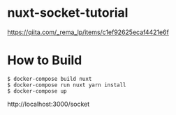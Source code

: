 # nuxt-socket-tutorial

https://qiita.com/_rema_lp/items/c1ef92625ecaf4421e6f

# How to Build

```
$ docker-compose build nuxt
$ docker-compose run nuxt yarn install
$ docker-compose up
```

http://localhost:3000/socket

